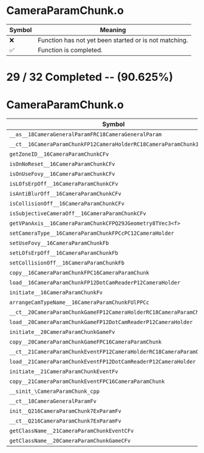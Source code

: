 # CameraParamChunk.o
| Symbol | Meaning 
| ------------- | ------------- 
| :x: | Function has not yet been started or is not matching. 
| :white_check_mark: | Function is completed. 


# 29 / 32 Completed -- (90.625%)
# CameraParamChunk.o
| Symbol | Decompiled? |
| ------------- | ------------- |
| `__as__18CameraGeneralParamFRC18CameraGeneralParam` | :white_check_mark: |
| `__ct__16CameraParamChunkFP12CameraHolderRC18CameraParamChunkID` | :white_check_mark: |
| `getZoneID__16CameraParamChunkCFv` | :white_check_mark: |
| `isOnNoReset__16CameraParamChunkCFv` | :white_check_mark: |
| `isOnUseFovy__16CameraParamChunkCFv` | :white_check_mark: |
| `isLOfsErpOff__16CameraParamChunkCFv` | :white_check_mark: |
| `isAntiBlurOff__16CameraParamChunkCFv` | :white_check_mark: |
| `isCollisionOff__16CameraParamChunkCFv` | :white_check_mark: |
| `isSubjectiveCameraOff__16CameraParamChunkCFv` | :white_check_mark: |
| `getVPanAxis__16CameraParamChunkCFPQ29JGeometry8TVec3<f>` | :white_check_mark: |
| `setCameraType__16CameraParamChunkFPCcPC12CameraHolder` | :white_check_mark: |
| `setUseFovy__16CameraParamChunkFb` | :white_check_mark: |
| `setLOfsErpOff__16CameraParamChunkFb` | :white_check_mark: |
| `setCollisionOff__16CameraParamChunkFb` | :white_check_mark: |
| `copy__16CameraParamChunkFPC16CameraParamChunk` | :white_check_mark: |
| `load__16CameraParamChunkFP12DotCamReaderP12CameraHolder` | :x: |
| `initiate__16CameraParamChunkFv` | :white_check_mark: |
| `arrangeCamTypeName__16CameraParamChunkFUlPPCc` | :white_check_mark: |
| `__ct__20CameraParamChunkGameFP12CameraHolderRC18CameraParamChunkID` | :white_check_mark: |
| `load__20CameraParamChunkGameFP12DotCamReaderP12CameraHolder` | :white_check_mark: |
| `initiate__20CameraParamChunkGameFv` | :white_check_mark: |
| `copy__20CameraParamChunkGameFPC16CameraParamChunk` | :white_check_mark: |
| `__ct__21CameraParamChunkEventFP12CameraHolderRC18CameraParamChunkID` | :white_check_mark: |
| `load__21CameraParamChunkEventFP12DotCamReaderP12CameraHolder` | :white_check_mark: |
| `initiate__21CameraParamChunkEventFv` | :white_check_mark: |
| `copy__21CameraParamChunkEventFPC16CameraParamChunk` | :white_check_mark: |
| `__sinit_\CameraParamChunk_cpp` | :x: |
| `__ct__18CameraGeneralParamFv` | :x: |
| `init__Q216CameraParamChunk7ExParamFv` | :white_check_mark: |
| `__ct__Q216CameraParamChunk7ExParamFv` | :white_check_mark: |
| `getClassName__21CameraParamChunkEventCFv` | :white_check_mark: |
| `getClassName__20CameraParamChunkGameCFv` | :white_check_mark: |
